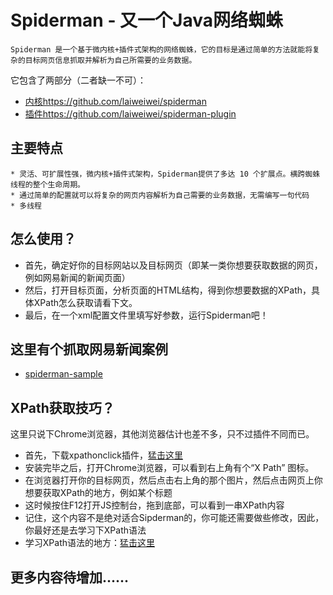Spiderman - 又一个Java网络蜘蛛
==========================================
    Spiderman 是一个基于微内核+插件式架构的网络蜘蛛，它的目标是通过简单的方法就能将复杂的目标网页信息抓取并解析为自己所需要的业务数据。
    
它包含了两部分（二者缺一不可）：
* [内核https://github.com/laiweiwei/spiderman](https://github.com/laiweiwei/spiderman) 
* [插件https://github.com/laiweiwei/spiderman-plugin](https://github.com/laiweiwei/spiderman-plugin)

主要特点
----------------------
    * 灵活、可扩展性强，微内核+插件式架构，Spiderman提供了多达 10 个扩展点。横跨蜘蛛线程的整个生命周期。
    * 通过简单的配置就可以将复杂的网页内容解析为自己需要的业务数据，无需编写一句代码
    * 多线程

怎么使用？
----------
* 首先，确定好你的目标网站以及目标网页（即某一类你想要获取数据的网页，例如网易新闻的新闻页面）
* 然后，打开目标页面，分析页面的HTML结构，得到你想要数据的XPath，具体XPath怎么获取请看下文。
* 最后，在一个xml配置文件里填写好参数，运行Spiderman吧！

这里有个抓取网易新闻案例
------------------------
* [spiderman-sample](https://github.com/laiweiwei/spiderman-sample)

XPath获取技巧？
--------------
这里只说下Chrome浏览器，其他浏览器估计也差不多，只不过插件不同而已。
* 首先，下载xpathonclick插件，[猛击这里](https://chrome.google.com/webstore/search/xpathonclick)
* 安装完毕之后，打开Chrome浏览器，可以看到右上角有个“X Path” 图标。
* 在浏览器打开你的目标网页，然后点击右上角的那个图片，然后点击网页上你想要获取XPath的地方，例如某个标题
* 这时候按住F12打开JS控制台，拖到底部，可以看到一串XPath内容
* 记住，这个内容不是绝对适合Sipderman的，你可能还需要做些修改，因此，你最好还是去学习下XPath语法
* 学习XPath语法的地方：[猛击这里](http://www.w3school.com.cn/xpath/index.asp)

更多内容待增加......
----